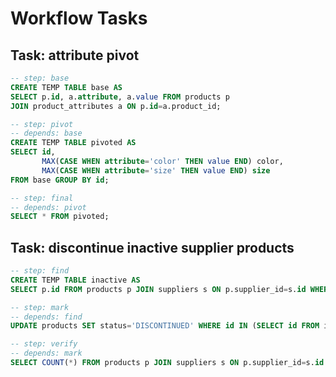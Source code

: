 # Workflow Tasks

## Task: attribute pivot
```sql
-- step: base
CREATE TEMP TABLE base AS
SELECT p.id, a.attribute, a.value FROM products p
JOIN product_attributes a ON p.id=a.product_id;
```
```sql
-- step: pivot
-- depends: base
CREATE TEMP TABLE pivoted AS
SELECT id,
       MAX(CASE WHEN attribute='color' THEN value END) color,
       MAX(CASE WHEN attribute='size' THEN value END) size
FROM base GROUP BY id;
```
```sql
-- step: final
-- depends: pivot
SELECT * FROM pivoted;
```

## Task: discontinue inactive supplier products
```sql
-- step: find
CREATE TEMP TABLE inactive AS
SELECT p.id FROM products p JOIN suppliers s ON p.supplier_id=s.id WHERE s.status='INACTIVE';
```
```sql
-- step: mark
-- depends: find
UPDATE products SET status='DISCONTINUED' WHERE id IN (SELECT id FROM inactive);
```
```sql
-- step: verify
-- depends: mark
SELECT COUNT(*) FROM products p JOIN suppliers s ON p.supplier_id=s.id WHERE s.status='INACTIVE' AND p.status!='DISCONTINUED';
```
